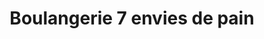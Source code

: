 ---
title: "Boulangerie 7 envies de pain"
url: /saint-hilaire-de-loulay/boulangerie-7-envies-de-pain/
shop: boulangerie
---